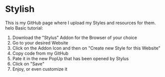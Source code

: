 # Stylish

This is my GitHub page where I upload my Styles and resources for them.
helo
Basic tutorial:

1.  Download the "Stylus" Addon for the Browser of your choice
2.  Go to your desired Website
3. Click on the Addon Icon and then on "Create new Style for this Website"
4. Copy code from my GitHub
5. Pate it in the new PopUp that has been opened by Stylus
6. Click on "Save"
7. Enjoy, or even customize it
